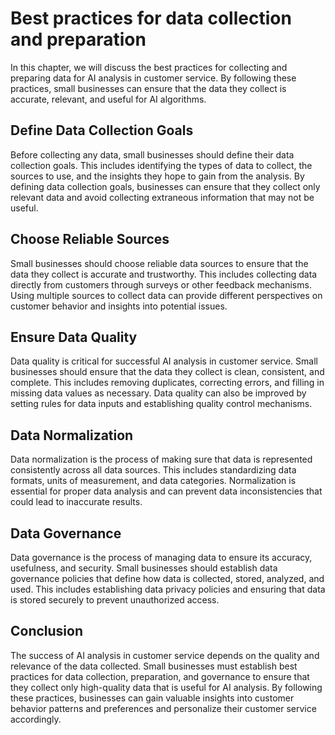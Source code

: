 Best practices for data collection and preparation
=========================================================================================================================

In this chapter, we will discuss the best practices for collecting and preparing data for AI analysis in customer service. By following these practices, small businesses can ensure that the data they collect is accurate, relevant, and useful for AI algorithms.

Define Data Collection Goals
----------------------------

Before collecting any data, small businesses should define their data collection goals. This includes identifying the types of data to collect, the sources to use, and the insights they hope to gain from the analysis. By defining data collection goals, businesses can ensure that they collect only relevant data and avoid collecting extraneous information that may not be useful.

Choose Reliable Sources
-----------------------

Small businesses should choose reliable data sources to ensure that the data they collect is accurate and trustworthy. This includes collecting data directly from customers through surveys or other feedback mechanisms. Using multiple sources to collect data can provide different perspectives on customer behavior and insights into potential issues.

Ensure Data Quality
-------------------

Data quality is critical for successful AI analysis in customer service. Small businesses should ensure that the data they collect is clean, consistent, and complete. This includes removing duplicates, correcting errors, and filling in missing data values as necessary. Data quality can also be improved by setting rules for data inputs and establishing quality control mechanisms.

Data Normalization
------------------

Data normalization is the process of making sure that data is represented consistently across all data sources. This includes standardizing data formats, units of measurement, and data categories. Normalization is essential for proper data analysis and can prevent data inconsistencies that could lead to inaccurate results.

Data Governance
---------------

Data governance is the process of managing data to ensure its accuracy, usefulness, and security. Small businesses should establish data governance policies that define how data is collected, stored, analyzed, and used. This includes establishing data privacy policies and ensuring that data is stored securely to prevent unauthorized access.

Conclusion
----------

The success of AI analysis in customer service depends on the quality and relevance of the data collected. Small businesses must establish best practices for data collection, preparation, and governance to ensure that they collect only high-quality data that is useful for AI analysis. By following these practices, businesses can gain valuable insights into customer behavior patterns and preferences and personalize their customer service accordingly.
